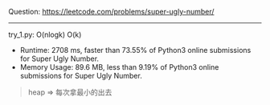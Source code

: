 Question: https://leetcode.com/problems/super-ugly-number/

---

try_1.py: O(nlogk) O(k)

* Runtime: 2708 ms, faster than 73.55% of Python3 online submissions for Super Ugly Number.
* Memory Usage: 89.6 MB, less than 9.19% of Python3 online submissions for Super Ugly Number.

> heap => 每次拿最小的出去